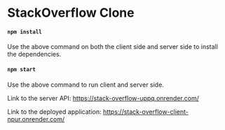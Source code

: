 # StackOverflow Clone

#### `npm install`

Use the above command on both the client side and server side to install the dependencies.

#### `npm start`

Use the above command to run client and server side.

Link to the server API: https://stack-overflow-uppq.onrender.com/

Link to the deployed application: https://stack-overflow-client-npur.onrender.com/
